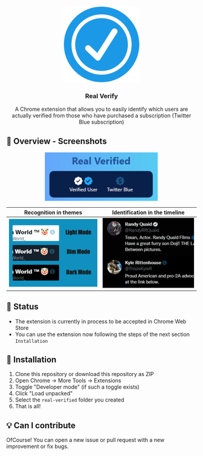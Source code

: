 <p align="center">
  <img src="assets/Icon.png" width="200px" alt="Real Verify Extension" />
</p>
<h3 align="center">Real Verify</h3>
<p align="center">
  A Chrome extension that allows you to easily identify which users are actually verified from those who have purchased a subscription (Twitter Blue subscription)
</p>

## 👀 Overview - Screenshots
<p align="center">
  <img src="assets/overview3.PNG" width="300px" alt="Real Verify Extension" />
</p>

Recognition in themes            |  Identification in the timeline
:-------------------------:|:-------------------------:
<img src="assets/overview1.jpg" alt="AdGuard Browser Extension" />  |  <img src="assets/overview2.png"  alt="AdGuard Browser Extension" />

## :large_blue_circle: Status

- The extension is currently in process to be accepted in Chrome Web Store
- You can use the extension now following the steps of the next section `Installation`

## 🔧 Installation

1. Clone this repository or download this repository as ZIP
2. Open Chrome -> More Tools -> Extensions
3. Toggle "Developer mode" (if such a toggle exists)
4. Click "Load unpacked"
5. Select the `real-verified` folder you created
6. That is all!

## :bulb: Can I contribute
OfCourse! You can open a new issue or pull request with a new improvement or fix bugs.
